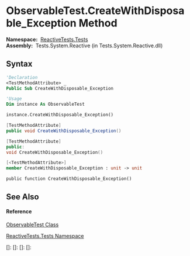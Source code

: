 # ObservableTest.CreateWithDisposable\_Exception Method

**Namespace:**  [ReactiveTests.Tests](ReactiveTests.Tests\ReactiveTests.Tests.md)  
**Assembly:**  Tests.System.Reactive (in Tests.System.Reactive.dll)

## Syntax

```vb
'Declaration
<TestMethodAttribute> _
Public Sub CreateWithDisposable_Exception
```

```vb
'Usage
Dim instance As ObservableTest

instance.CreateWithDisposable_Exception()
```

```csharp
[TestMethodAttribute]
public void CreateWithDisposable_Exception()
```

```c++
[TestMethodAttribute]
public:
void CreateWithDisposable_Exception()
```

```fsharp
[<TestMethodAttribute>]
member CreateWithDisposable_Exception : unit -> unit 
```

```jscript
public function CreateWithDisposable_Exception()
```

## See Also

#### Reference

[ObservableTest Class](ObservableTest\ObservableTest.md)

[ReactiveTests.Tests Namespace](ReactiveTests.Tests\ReactiveTests.Tests.md)

[]: 
[]: 
[]: 
[]: 